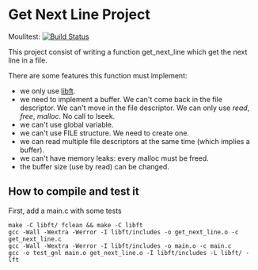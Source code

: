 # Get Next Line Project

Moulitest: [![Build Status](https://travis-ci.org/42dannywillems/42_get.next.line.svg?branch=master)](https://travis-ci.org/42dannywillems/42_get.next.line)

This project consist of writing a function get_next_line which get the next line
in a file.

There are some features this function must implement:
* we only use [libft](https://github.com/42dannywillems/42_libft).
* we need to implement a buffer. We can't come back in the file descriptor. We can't move in the
  file descriptor. We can only use *read*, *free*, *malloc*. No call to lseek.
* we can't use global variable.
* we can't use FILE structure. We need to create one.
* we can read multiple file descriptors at the same time (which implies a
  buffer).
* we can't have memory leaks: every malloc must be freed.
* the buffer size (use by read) can be changed.

## How to compile and test it

First, add a main.c with some tests

```Shell
make -C libft/ fclean && make -C libft
gcc -Wall -Wextra -Werror -I libft/includes -o get_next_line.o -c get_next_line.c
gcc -Wall -Wextra -Werror -I libft/includes -o main.o -c main.c
gcc -o test_gnl main.o get_next_line.o -I libft/includes -L libft/ -lft
```
